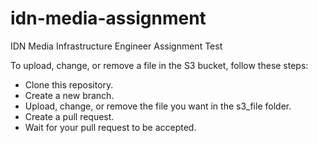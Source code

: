 # idn-media-assignment
IDN Media Infrastructure Engineer Assignment Test

To upload, change, or remove a file in the S3 bucket, follow these steps:

- Clone this repository.
- Create a new branch.
- Upload, change, or remove the file you want in the s3_file folder.
- Create a pull request.
- Wait for your pull request to be accepted.